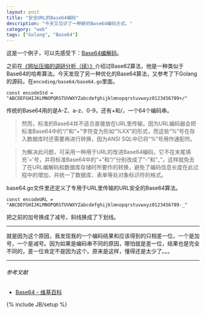 ```yaml
---
layout: post
title: "安全URL的Base64编码"
description: "今天又见识了一种新的Base64编码方式。"
category: "web"
tags: ["Golang", "Base64"]
---
```


这是一个例子，可以先感受下：[Base64编解码](https://www.cyeam.com/tool/base64decode?utm_source=blog)。
 
之前在[《网址压缩的调研分析（续）》](http://blog.cyeam.com/web/2014/07/25/short_url2/)介绍过Base62算法，他是一种类似于Base64的哈希算法。今天发现了另一种优化的Base64算法，又参考了下Golang的源码，在`encoding/base64/base64.go`里面。

	const encodeStd = "ABCDEFGHIJKLMNOPQRSTUVWXYZabcdefghijklmnopqrstuvwxyz0123456789+/"

传统的Base64用的是A-Z、a-z、0-9，还有+和/，一个64个编码串。

> 然而，标准的Base64并不适合直接放在URL里传输，因为URL编码器会把标准Base64中的“/”和“+”字符变为形如“%XX”的形式，而这些“%”号在存入数据库时还需要再进行转换，因为ANSI SQL中已将“%”号用作通配符。

> 为解决此问题，可采用一种用于URL的改进Base64编码，它不在末尾填充'='号，并将标准Base64中的“+”和“/”分别改成了“-”和“_”，这样就免去了在URL编解码和数据库存储时所要作的转换，避免了编码信息长度在此过程中的增加，并统一了数据库、表单等处对象标识符的格式。

base64.go文件里还定义了专用于URL里传输的URL安全的Base64算法。

	const encodeURL = "ABCDEFGHIJKLMNOPQRSTUVWXYZabcdefghijklmnopqrstuvwxyz0123456789-_"

把之前的加号换成了减号，斜线换成了下划线。

---

就是因为这个原因，我发现我的一个编码结果和应该得到的只相差一位，一个是加号，一个是减号。因为如果是编码串不同的原因，哪怕就是差一位，结果也是完全不同的，差一位肯定不是因为这个。原来是这样，懂得还是太少了。。。

---

###### *参考文献*
+ [Base64 - 维基百科](http://zh.wikipedia.org/wiki/Base64)

 
{% include JB/setup %}
